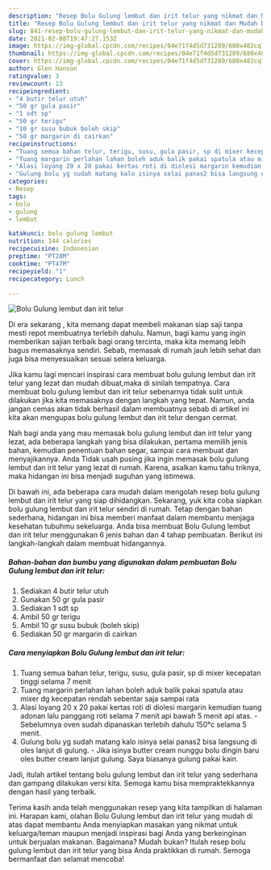 ```yaml
---
description: "Resep Bolu Gulung lembut dan irit telur yang nikmat dan Mudah Dibuat"
title: "Resep Bolu Gulung lembut dan irit telur yang nikmat dan Mudah Dibuat"
slug: 841-resep-bolu-gulung-lembut-dan-irit-telur-yang-nikmat-dan-mudah-dibuat
date: 2021-02-08T19:47:27.153Z
image: https://img-global.cpcdn.com/recipes/04e71f4d5d731289/680x482cq70/bolu-gulung-lembut-dan-irit-telur-foto-resep-utama.jpg
thumbnail: https://img-global.cpcdn.com/recipes/04e71f4d5d731289/680x482cq70/bolu-gulung-lembut-dan-irit-telur-foto-resep-utama.jpg
cover: https://img-global.cpcdn.com/recipes/04e71f4d5d731289/680x482cq70/bolu-gulung-lembut-dan-irit-telur-foto-resep-utama.jpg
author: Glen Hanson
ratingvalue: 3
reviewcount: 13
recipeingredient:
- "4 butir telur utuh"
- "50 gr gula pasir"
- "1 sdt sp"
- "50 gr terigu"
- "10 gr susu bubuk boleh skip"
- "50 gr margarin di cairkan"
recipeinstructions:
- "Tuang semua bahan telur, terigu, susu, gula pasir, sp di mixer kecepatan tinggi selama 7 menit"
- "Tuang margarin perlahan lahan boleh aduk balik pakai spatula atau mixer dg kecepatan rendah sebentar saja sampai rata"
- "Alasi loyang 20 x 20 pakai kertas roti di diolesi margarin kemudian tuang adonan lalu panggang roti selama 7 menit api bawah 5 menit api atas. Sebelumnya oven sudah dipanaskan terlebih dahulu 150°c selama 5 menit."
- "Gulung bolu yg sudah matang kalo isinya selai panas2 bisa langsung di oles lanjut di gulung. Jika isinya butter cream nunggu bolu dingin baru oles butter cream lanjut gulung. Saya biasanya gulung pakai kain."
categories:
- Resep
tags:
- bolu
- gulung
- lembut

katakunci: bolu gulung lembut 
nutrition: 144 calories
recipecuisine: Indonesian
preptime: "PT28M"
cooktime: "PT47M"
recipeyield: "1"
recipecategory: Lunch

---
```



![Bolu Gulung lembut dan irit telur](https://img-global.cpcdn.com/recipes/04e71f4d5d731289/680x482cq70/bolu-gulung-lembut-dan-irit-telur-foto-resep-utama.jpg)

Di era  sekarang , kita memang dapat membeli makanan siap saji tanpa mesti repot membuatnya terlebih dahulu. Namun, bagi kamu yang ingin memberikan sajian terbaik bagi orang tercinta, maka kita memang lebih bagus memasaknya sendiri. Sebab, memasak di rumah jauh lebih sehat dan juga bisa menyesuaikan sesuai selera keluarga.

Jika kamu lagi mencari inspirasi cara membuat bolu gulung lembut dan irit telur yang lezat dan mudah dibuat,maka di sinilah tempatnya. Cara membuat bolu gulung lembut dan irit telur  sebenarnya tidak sulit untuk dilakukan jika kita memasaknya dengan langkah yang tepat. Namun, anda jangan cemas akan tidak berhasil dalam membuatnya 
sebab di artikel ini kita akan mengupas bolu gulung lembut dan irit telur dengan cermat.  



Nah bagi anda yang mau memasak bolu gulung lembut dan irit telur yang lezat, ada beberapa langkah yang bisa dilakukan, pertama memilih jenis bahan, kemudian penentuan bahan segar, sampai cara membuat dan menyajikannya. Anda Tidak usah pusing jika ingin memasak bolu gulung lembut dan irit telur yang lezat di rumah. Karena, asalkan kamu  tahu triknya, maka hidangan ini bisa menjadi suguhan yang istimewa.

Di bawah ini, ada beberapa cara mudah dalam mengolah resep bolu gulung lembut dan irit telur yang siap dihidangkan. Sekarang, yuk kita coba siapkan bolu gulung lembut dan irit telur sendiri di rumah. Tetap dengan bahan sederhana, hidangan ini bisa memberi manfaat dalam membantu menjaga kesehatan tubuhmu sekeluarga. Anda bisa membuat Bolu Gulung lembut dan irit telur menggunakan 6 jenis bahan dan 4 tahap pembuatan. Berikut ini langkah-langkah dalam membuat hidangannya.

<!--inarticleads1-->

##### Bahan-bahan dan bumbu yang digunakan dalam pembuatan Bolu Gulung lembut dan irit telur:

1. Sediakan 4 butir telur utuh
1. Gunakan 50 gr gula pasir
1. Sediakan 1 sdt sp
1. Ambil 50 gr terigu
1. Ambil 10 gr susu bubuk (boleh skip)
1. Sediakan 50 gr margarin di cairkan




<!--inarticleads2-->

##### Cara menyiapkan Bolu Gulung lembut dan irit telur:

1. Tuang semua bahan telur, terigu, susu, gula pasir, sp di mixer kecepatan tinggi selama 7 menit
1. Tuang margarin perlahan lahan boleh aduk balik pakai spatula atau mixer dg kecepatan rendah sebentar saja sampai rata
1. Alasi loyang 20 x 20 pakai kertas roti di diolesi margarin kemudian tuang adonan lalu panggang roti selama 7 menit api bawah 5 menit api atas. - Sebelumnya oven sudah dipanaskan terlebih dahulu 150°c selama 5 menit.
1. Gulung bolu yg sudah matang kalo isinya selai panas2 bisa langsung di oles lanjut di gulung. - Jika isinya butter cream nunggu bolu dingin baru oles butter cream lanjut gulung. Saya biasanya gulung pakai kain.




Jadi, itulah artikel tentang  bolu gulung lembut dan irit telur  yang sederhana dan gampang dilakukan versi kita. Semoga kamu bisa mempraktekkannya dengan hasil yang terbaik. 

Terima kasih anda telah menggunakan resep yang kita tampilkan di halaman ini. Harapan kami, olahan  Bolu Gulung lembut dan irit telur yang mudah di atas dapat membantu Anda menyiapkan masakan yang nikmat untuk keluarga/teman maupun menjadi inspirasi bagi Anda yang berkeinginan untuk berjualan makanan. Bagaimana? Mudah bukan? Itulah resep bolu gulung lembut dan irit telur yang bisa Anda praktikkan di rumah. Semoga bermanfaat dan selamat mencoba!

